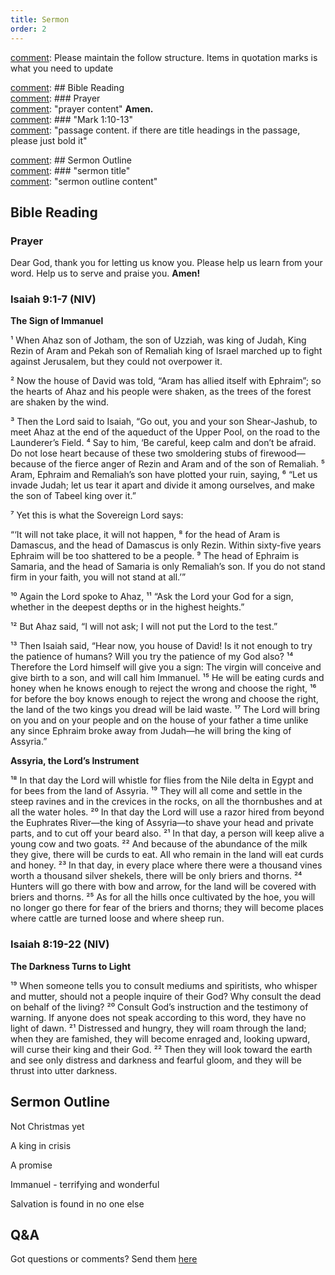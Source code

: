 ```yaml
---
title: Sermon 
order: 2
---
```


[comment]: Please maintain the follow structure. Items in quotation marks is what you need to update

[comment]: ## Bible Reading  
[comment]: ### Prayer  
[comment]: "prayer content"  **Amen.**  
[comment]:  ### "Mark 1:10-13"  
[comment]: "passage content. if there are title headings in the passage, please just bold it"  

[comment]: ## Sermon Outline  
[comment]: ### "sermon title"  
[comment]: "sermon outline content"  

[comment]: ------------------------------------------------------------------------------------
## Bible Reading
### Prayer
Dear God, thank you for letting us know you. Please help us learn from your word. Help us to serve and praise you. **Amen!**

### Isaiah 9:1-7 (NIV)

**The Sign of Immanuel**

¹ When Ahaz son of Jotham, the son of Uzziah, was king of Judah, King Rezin of Aram and Pekah son of Remaliah king of Israel marched up to fight against Jerusalem, but they could not overpower it.

² Now the house of David was told, “Aram has allied itself with Ephraim”; so the hearts of Ahaz and his people were shaken, as the trees of the forest are shaken by the wind.

³ Then the Lord said to Isaiah, “Go out, you and your son Shear-Jashub, to meet Ahaz at the end of the aqueduct of the Upper Pool, on the road to the Launderer’s Field. ⁴ Say to him, ‘Be careful, keep calm and don’t be afraid. Do not lose heart because of these two smoldering stubs of firewood—because of the fierce anger of Rezin and Aram and of the son of Remaliah. ⁵ Aram, Ephraim and Remaliah’s son have plotted your ruin, saying, ⁶ “Let us invade Judah; let us tear it apart and divide it among ourselves, and make the son of Tabeel king over it.” 

⁷ Yet this is what the Sovereign Lord says:

“‘It will not take place,
it will not happen,
⁸ 
for the head of Aram is Damascus,
and the head of Damascus is only Rezin.
Within sixty-five years
Ephraim will be too shattered to be a people.
⁹ 
The head of Ephraim is Samaria,
and the head of Samaria is only Remaliah’s son.
If you do not stand firm in your faith,
you will not stand at all.’”

¹⁰ Again the Lord spoke to Ahaz, ¹¹ “Ask the Lord your God for a sign, whether in the deepest depths or in the highest heights.”

¹² But Ahaz said, “I will not ask; I will not put the Lord to the test.”

¹³ Then Isaiah said, “Hear now, you house of David! Is it not enough to try the patience of humans? Will you try the patience of my God also? ¹⁴ Therefore the Lord himself will give you a sign: The virgin will conceive and give birth to a son, and will call him Immanuel. ¹⁵ He will be eating curds and honey when he knows enough to reject the wrong and choose the right, ¹⁶ for before the boy knows enough to reject the wrong and choose the right, the land of the two kings you dread will be laid waste. ¹⁷ The Lord will bring on you and on your people and on the house of your father a time unlike any since Ephraim broke away from Judah—he will bring the king of Assyria.”

**Assyria, the Lord’s Instrument**

¹⁸ In that day the Lord will whistle for flies from the Nile delta in Egypt and for bees from the land of Assyria. ¹⁹ They will all come and settle in the steep ravines and in the crevices in the rocks, on all the thornbushes and at all the water holes. ²⁰ In that day the Lord will use a razor hired from beyond the Euphrates River—the king of Assyria—to shave your head and private parts, and to cut off your beard also. ²¹ In that day, a person will keep alive a young cow and two goats. ²² And because of the abundance of the milk they give, there will be curds to eat. All who remain in the land will eat curds and honey. ²³ In that day, in every place where there were a thousand vines worth a thousand silver shekels, there will be only briers and thorns. ²⁴ Hunters will go there with bow and arrow, for the land will be covered with briers and thorns. ²⁵ As for all the hills once cultivated by the hoe, you will no longer go there for fear of the briers and thorns; they will become places where cattle are turned loose and where sheep run.

### Isaiah 8:19-22 (NIV)

**The Darkness Turns to Light**

¹⁹ When someone tells you to consult mediums and spiritists, who whisper and mutter, should not a people inquire of their God? Why consult the dead on behalf of the living? ²⁰ Consult God’s instruction and the testimony of warning. If anyone does not speak according to this word, they have no light of dawn. ²¹ Distressed and hungry, they will roam through the land; when they are famished, they will become enraged and, looking upward, will curse their king and their God. ²² Then they will look toward the earth and see only distress and darkness and fearful gloom, and they will be thrust into utter darkness.

## Sermon Outline

Not Christmas yet 

A king in crisis 

A promise 

Immanuel - terrifying and wonderful 

Salvation is found in no one else  


  
  
  

## Q&A
Got questions or comments? Send them [here](https://tinyurl.com/SGHACQuestionsAnswers)
